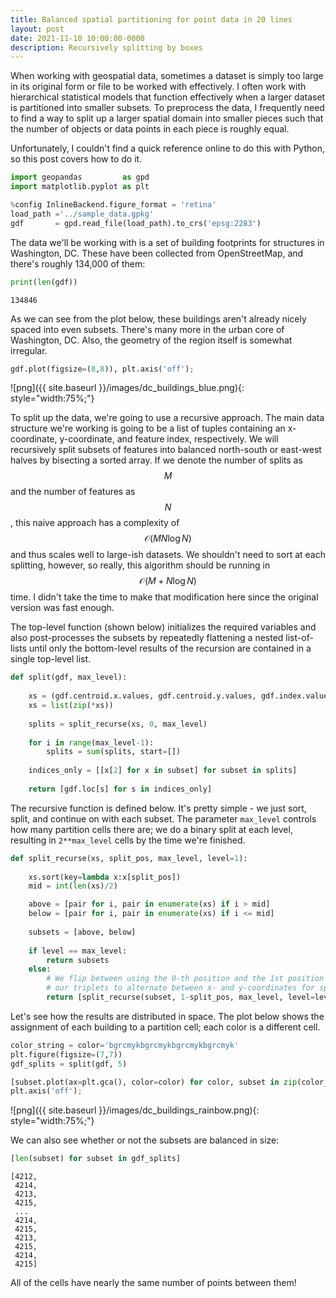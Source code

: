 ```yaml
---
title: Balanced spatial partitioning for point data in 20 lines 
layout: post
date: 2021-11-10 10:00:00-0000
description: Recursively splitting by boxes
---
```


When working with geospatial data, sometimes a dataset is simply too large in its original form or file to be worked with effectively. I often work with hierarchical statistical models that function effectively when a larger dataset is partitioned into smaller subsets. To preprocess the data, I frequently need to find a way to split up a larger spatial domain into smaller pieces such that the number of objects or data points in each piece is roughly equal.

Unfortunately, I couldn't find a quick reference online to do this with Python, so this post covers how to do it. 


```python
import geopandas         as gpd
import matplotlib.pyplot as plt

%config InlineBackend.figure_format = 'retina'
load_path ='../sample_data.gpkg'
gdf       = gpd.read_file(load_path).to_crs('epsg:2283')
```

The data we'll be working with is a set of building footprints for structures in Washington, DC. These have been collected from OpenStreetMap, and there's roughly 134,000 of them:


```python
print(len(gdf))
```

    134846


As we can see from the plot below, these buildings aren't already nicely spaced into even subsets. There's many more in the urban core of Washington, DC. Also, the geometry of the region itself is somewhat irregular.


```python
gdf.plot(figsize=(8,8)), plt.axis('off');
```


    
![png]({{ site.baseurl }}/images/dc_buildings_blue.png){: style="width:75%;"}
    


To split up the data, we're going to use a recursive approach. The main data structure we're working is going to be a list of tuples containing an x-coordinate, y-coordinate, and feature index, respectively. We will recursively split subsets of features into balanced north-south or east-west halves by bisecting a sorted array. If we denote the number of splits as $$M$$ and the number of features as $$N$$, this naive approach has a complexity of $$\mathcal{O}(MN \log N)$$ and thus scales well to large-ish datasets. We shouldn't need to sort at each splitting, however, so really, this algorithm should be running in $$\mathcal{O}(M+N \log N)$$ time. I didn't take the time to make that modification here since the original version was fast enough.

The top-level function (shown below) initializes the required variables and also post-processes the subsets by repeatedly flattening a nested list-of-lists until only the bottom-level results of the recursion are contained in a single top-level list.


```python
def split(gdf, max_level):
    
    xs = (gdf.centroid.x.values, gdf.centroid.y.values, gdf.index.values)
    xs = list(zip(*xs))
    
    splits = split_recurse(xs, 0, max_level)
    
    for i in range(max_level-1):
        splits = sum(splits, start=[])
        
    indices_only = [[x[2] for x in subset] for subset in splits]
        
    return [gdf.loc[s] for s in indices_only]
```

The recursive function is defined below. It's pretty simple - we just sort, split, and continue on with each subset. The parameter `max_level` controls how many partition cells there are; we do a binary split at each level, resulting in `2**max_level` cells by the time we're finished.


```python
def split_recurse(xs, split_pos, max_level, level=1):
    
    xs.sort(key=lambda x:x[split_pos])
    mid = int(len(xs)/2)

    above = [pair for i, pair in enumerate(xs) if i > mid]
    below = [pair for i, pair in enumerate(xs) if i <= mid]
    
    subsets = [above, below]
        
    if level == max_level:
        return subsets
    else:
        # We flip between using the 0-th position and the 1st position in 
        # our triplets to alternate between x- and y-coordinates for splitting.
        return [split_recurse(subset, 1-split_pos, max_level, level=level+1) for subset in subsets]
```

Let's see how the results are distributed in space. The plot below shows the assignment of each building to a partition cell; each color is a different cell.


```python
color_string = color='bgrcmykbgrcmykbgrcmykbgrcmyk'
plt.figure(figsize=(7,7))
gdf_splits = split(gdf, 5)

[subset.plot(ax=plt.gca(), color=color) for color, subset in zip(color_string, gdf_splits)];
plt.axis('off');
```


    
![png]({{ site.baseurl }}/images/dc_buildings_rainbow.png){: style="width:75%;"}
    


We can also see whether or not the subsets are balanced in size:


```python
[len(subset) for subset in gdf_splits]
```

    [4212,
     4214,
     4213,
     4215,
     ...
     4214,
     4215,
     4213,
     4215,
     4214,
     4215]

All of the cells have nearly the same number of points between them!